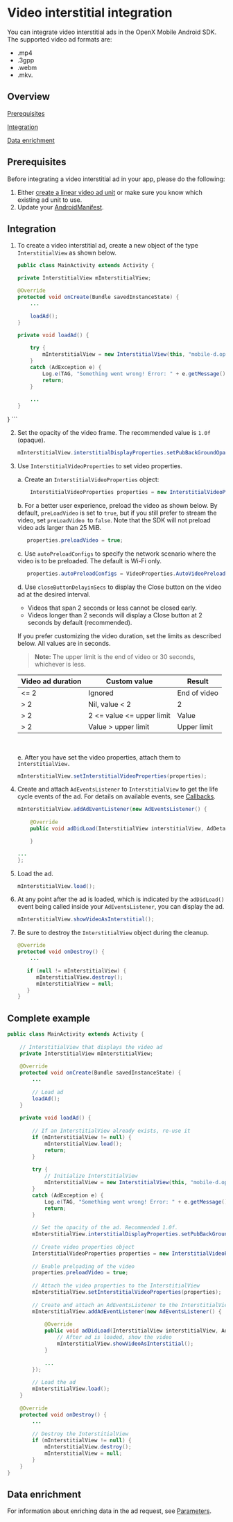 Video interstitial integration
==============================

You can integrate video interstitial ads in the OpenX Mobile Android
SDK. The supported video ad formats are:
- .mp4
- .3gpp 
- .webm
- .mkv.

Overview
--------

[Prerequisites](#prerequisites)

[Integration](#integration)

[Data enrichment](#data-enrichment)

Prerequisites
-------------------------------

Before integrating a video interstitial ad in your app, please do the
following:

1.  Either [create a linear video ad unit](https://docs.openx.com/Content/publishers/inventory-adunits-video-linear.html)
    or make sure you know which existing ad unit to use.
2.  Update your [AndroidManifest](android-sdk-integration.md).

Integration
---------------------------

1. To create a video interstitial ad, create a new object of the type
`InterstitialView` as shown below.

    ``` java
    public class MainActivity extends Activity {
 
    private InterstitialView mInterstitialView;
 
    @Override   
    protected void onCreate(Bundle savedInstanceState) {
        ...
 
        loadAd();
    }
  
    private void loadAd() {
 
        try {
            mInterstitialView = new InterstitialView(this, "mobile-d.openx.net", "123456789", InterstitialView.AdType.VAST);
        }
        catch (AdException e) {
            Log.e(TAG, "Something went wrong! Error: " + e.getMessage());
            return;
        }
                    
        ...
    }
}
    ```

2. Set the opacity of the video frame. The recommended value is `1.0f`
(opaque).
    ``` java
    mInterstitialView.interstitialDisplayProperties.setPubBackGroundOpacity(1.0f);
    ```
3. Use `InterstitialVideoProperties` to set video properties.

    a.  Create an `InterstitialVideoProperties` object:
    ```java
        InterstitialVideoProperties properties = new InterstitialVideoProperties();
    ```
    b.  For a better user experience, preload the video as shown below. By
    default, `preLoadVideo` is set to `true`, but if you still prefer to
    stream the video, set `preLoadVideo `to `false`. Note that the SDK
    will not preload video ads larger than 25 MiB.
    ``` java
       properties.preloadVideo = true;
    ``` 
    c.  Use `autoPreloadConfigs` to specify the network scenario where the
    video is to be preloaded. The default is Wi-Fi only.
    ``` java
       properties.autoPreloadConfigs = VideoProperties.AutoVideoPreloadConfigs.WifiOnlyAutoPreload;
    ```
    d.  Use `closeButtonDelayinSecs` to display the Close button on the
    video ad at the desired interval.

    -   Videos that span 2 seconds or less cannot be closed early.
    -   Videos longer than 2 seconds will display a Close button at 2
        seconds by default (recommended).

    If you prefer customizing the video duration, set the limits as
    described below. All values are in seconds.

    > **Note:** The upper limit is the end of video or 30 seconds, whichever is
    less.
    
    | Video ad duration | Custom value                    | Result       |
    | ----------------- | ------------------------------- | ------------ |
    | &lt;= 2           | Ignored                         | End of video |
    | &gt; 2            | Nil, value &lt; 2               | 2            |
    | &gt; 2            | 2 &lt;= value &lt;= upper limit | Value        |
    | &gt; 2            | Value &gt; upper limit          | Upper limit  |

     

    e.  After you have set the video properties, attach them to `InterstitialView.`

    ``` java
    mInterstitialView.setInterstitialVideoProperties(properties);
    ```

4. Create and attach `AdEventsListener` to `InterstitialView` to get the life cycle
events of the ad. For details on available events, see
[Callbacks](android-sdk-controller-callbacks.md).

    ``` java
    mInterstitialView.addAdEventListener(new AdEventsListener() {
     
        @Override
        public void adDidLoad(InterstitialView interstitialView, AdDetails adDetails) {
 
        }
 
    ...
    };
    ```

5. Load the ad.

    ``` java
    mInterstitialView.load();
    ```

6. At any point after the ad is loaded, which is indicated by the
`adDidLoad()` event being called inside your `AdEventsListener`, you can
display the ad.

    ``` java
    mInterstitialView.showVideoAsInterstitial();
    ```

7. Be sure to destroy the `InterstitialView` object during the cleanup.

    ``` java
    @Override
    protected void onDestroy() {
        ...
    
       if (null != mInterstitialView) {
          mInterstitialView.destroy();
          mInterstitialView = null;
       }
    }
    ```

Complete example
----------------

``` java
public class MainActivity extends Activity {
 
    // InterstitialView that displays the video ad
    private InterstitialView mInterstitialView;
 
    @Override
    protected void onCreate(Bundle savedInstanceState) {
        ...
 
        // Load ad
        loadAd();
    }
 
    private void loadAd() {
 
        // If an InterstitialView already exists, re-use it
        if (mInterstitialView != null) {
            mInterstitialView.load();
            return;
        }
  
        try {
            // Initialize InterstitialView
            mInterstitialView = new InterstitialView(this, "mobile-d.openx.net", "123456789", InterstitialView.AdType.VAST);
        }
        catch (AdException e) {
            Log.e(TAG, "Something went wrong! Error: " + e.getMessage());
            return;
        }
     
        // Set the opacity of the ad. Recommended 1.0f.
        mInterstitialView.interstitialDisplayProperties.setPubBackGroundOpacity(1.0f);
     
        // Create video properties object
        InterstitialVideoProperties properties = new InterstitialVideoProperties();
     
        // Enable preloading of the video
        properties.preloadVideo = true;
     
        // Attach the video properties to the InterstitialView
        mInterstitialView.setInterstitialVideoProperties(properties);
     
        // Create and attach an AdEventsListener to the InterstitialView
        mInterstitialView.addAdEventListener(new AdEventsListener() {
     
            @Override
            public void adDidLoad(InterstitialView interstitialView, AdDetails adDetails) {
                // After ad is loaded, show the video
                mInterstitialView.showVideoAsInterstitial();
            }
                                
            ...
        });
 
        // Load the ad
        mInterstitialView.load();
    }   
 
    @Override
    protected void onDestroy() {
        ...
 
        // Destroy the InterstitialView
        if (mInterstitialView != null) {
            mInterstitialView.destroy();
            mInterstitialView = null;
        }
    }
}
```

Data enrichment
------------------------

For information about enriching data in the ad request, see [Parameters](android-sdk-request-params.md).
